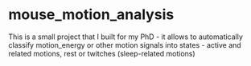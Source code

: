 # mouse_motion_analysis
This is a small project that I built for my PhD - it allows to automatically classify motion_energy or other motion signals into states - active and related motions, rest or twitches (sleep-related motions)

